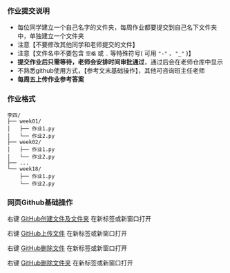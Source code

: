 ### 作业提交说明

- 每位同学建立一个自己名字的文件夹，每周作业都要提交到自己名下文件夹中，单独建立一个文件夹
- 注意【不要修改其他同学和老师提交的文件】
- 注意【文件名中不要包含 `空格`  或 `.` 等特殊符号( 可用 `"-"` 、`"_"` )】
- **提交作业后只需等待，老师会安排时间审批通过**，通过后会在老师仓库中显示
- 不熟悉github使用方式，【参考文末基础操作】，其他可咨询班主任老师
- **每周五上传作业参考答案**

### 作业格式
```
李四/
├── week01/
│   ├── 作业1.py
│   └── 作业2.py
├── week02/
│   ├── 作业1.py
│   └── 作业2.py
├── ...
└── week18/
    ├── 作业1.py
    └── 作业2.py
```

### 网页Github基础操作

右键 [GitHub创建文件及文件夹](https://www.bilibili.com/video/BV1oyUfYoE2a) 在新标签或新窗口打开

右键 [GitHub上传文件](https://www.bilibili.com/video/BV1ZyUfYoExr) 在新标签或新窗口打开

右键 [GitHub删除文件](https://www.bilibili.com/video/BV17yUfYZERz) 在新标签或新窗口打开

右键 [GitHub删除文件夹](https://www.bilibili.com/video/BV1ZyUfYoETf) 在新标签或新窗口打开

<!-- 右键 <a href="https://www.bilibili.com/video/BV1oyUfYoE2a" target="_blank" rel="noopener">GitHub创建文件及文件夹</a> 在新标签或新窗口打开 -->

